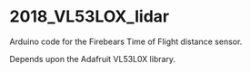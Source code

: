 # 2018_VL53LOX_lidar

Arduino code for the Firebears Time of Flight distance sensor.

Depends upon the Adafruit VL53L0X library.


